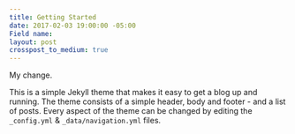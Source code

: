 ```yaml
---
title: Getting Started
date: 2017-02-03 19:00:00 -05:00
Field name: 
layout: post
crosspost_to_medium: true
---
```


My change.

This is a simple Jekyll theme that makes it easy to get a blog up and running. The theme consists of a simple header, body and footer - and a list of posts. Every aspect of the theme can be changed by editing the `_config.yml` & `_data/navigation.yml` files.


